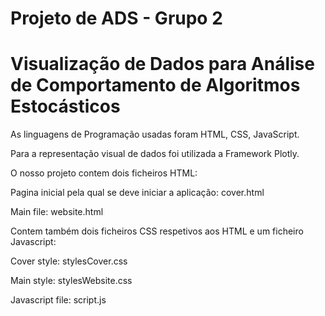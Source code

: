# Projeto de ADS - Grupo 2
# Visualização de Dados para Análise de Comportamento de Algoritmos Estocásticos

As linguagens de Programação usadas foram HTML, CSS, JavaScript.

Para a representação visual de dados foi utilizada a Framework Plotly.

O nosso projeto contem dois ficheiros HTML: 

Pagina inicial pela qual se deve iniciar a aplicação: cover.html 

Main file: website.html

Contem também dois ficheiros CSS respetivos aos HTML e um ficheiro Javascript:

Cover style: stylesCover.css 

Main style: stylesWebsite.css

Javascript file: script.js
